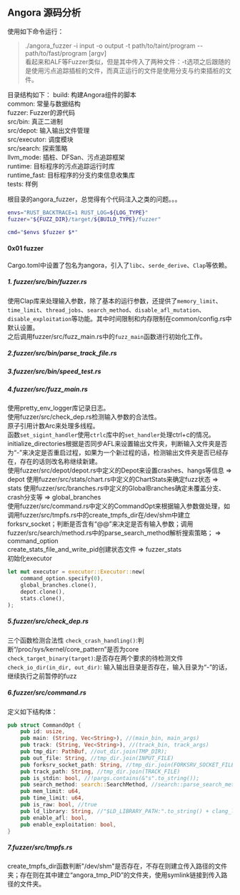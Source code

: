 ## Angora 源码分析

使用如下命令运行：  
> ./angora_fuzzer -i input -o output -t path/to/taint/program -- path/to/fast/program [argv]  
看起来和ALF等Fuzzer类似，但是其中传入了两种文件：-t选项之后跟随的是使用污点追踪插桩的文件，而真正运行的文件是使用分支与约束插桩的文件。

目录结构如下：
build: 构建Angora组件的脚本  
common: 常量与数据结构  
fuzzer: Fuzzer的源代码  
    src/bin: 真正二进制  
    src/depot: 输入输出文件管理  
    src/executor: 调度模块  
    src/search: 探索策略  
llvm_mode: 插桩、DFSan、污点追踪框架  
runtime: 目标程序的污点追踪运行时库  
runtime_fast: 目标程序的分支约束信息收集库  
tests: 样例  


根目录的angora_fuzzer，总觉得有个代码注入之类的问题。。。  

```bash
envs="RUST_BACKTRACE=1 RUST_LOG=${LOG_TYPE}"
fuzzer="${FUZZ_DIR}/target/${BUILD_TYPE}/fuzzer"

cmd="$envs $fuzzer $*"
```

#### 0x01 fuzzer

Cargo.toml中设置了包名为angora，引入了`libc`、`serde_derive`、`Clap`等依赖。  

##### 1. fuzzer/src/bin/fuzzer.rs

使用Clap库来处理输入参数，除了基本的运行参数，还提供了`memory_limit`、`time_limit`、`thread_jobs`、`search_method`、`disable_afl_mutation`、`disable_exploitation`等功能。其中时间限制和内存限制在common/config.rs中默认设置。  
之后调用fuzzer/src/fuzz_main.rs中的`fuzz_main`函数进行初始化工作。  

##### 2.fuzzer/src/bin/parse_track_file.rs


##### 3.fuzzer/src/bin/speed_test.rs

##### 4.fuzzer/src/fuzz_main.rs

使用pretty_env_logger库记录日志。  
使用fuzzer/src/check_dep.rs检测输入参数的合法性。  
原子引用计数Arc来处理多线程。  
函数`set_sigint_handler`使用`ctrlc`库中的`set_handler`处理ctrl+c的情况。  
initialize_directories根据是否同步AFL来设置输出文件夹，判断输入文件夹是否为“-”来决定是否重启过程，如果为一个新过程的话，检测输出文件夹是否已经存在，存在的话则改名称继续新建。  
使用fuzzer/src/depot/depot.rs中定义的Depot来设置crashes、hangs等信息 => depot
使用fuzzer/src/stats/chart.rs中定义的ChartStats来确定fuzz状态 => stats
使用fuzzer/src/branches.rs中定义的GlobalBranches确定未覆盖分支、crash分支等 => global_branches  
使用fuzzer/src/command.rs中定义的CommandOpt来根据输入参数做处理，如
调用fuzzer/src/tmpfs.rs中的create_tmpfs_dir在/dev/shm中建立forksrv_socket；判断是否含有“@@”来决定是否有输入参数；调用fuzzer/src/search/method.rs中的parse_search_method解析搜索策略； => command_option  
create_stats_file_and_write_pid创建状态文件 => fuzzer_stats  
初始化executor  
```rust
let mut executor = executor::Executor::new(
    command_option.specify(0),
    global_branches.clone(),
    depot.clone(),
    stats.clone(),
);
```


##### 5.fuzzer/src/check_dep.rs  

三个函数检测合法性
`check_crash_handling()`:判断“/proc/sys/kernel/core_pattern”是否为core  
`check_target_binary(target)`:是否存在两个要求的待检测文件  
`check_io_dir(in_dir, out_dir)`: 输入输出目录是否存在，输入目录为“-”的话，继续执行之前暂停的fuzz  

##### 6.fuzzer/src/command.rs

定义如下结构体：

```rust
pub struct CommandOpt {
    pub id: usize,
    pub main: (String, Vec<String>), //(main_bin, main_args)
    pub track: (String, Vec<String>), //(track_bin, track_args)
    pub tmp_dir: PathBuf, //out_dir.join(TMP_DIR);
    pub out_file: String, //tmp_dir.join(INPUT_FILE)
    pub forksrv_socket_path: String, //tmp_dir.join(FORKSRV_SOCKET_FILE)
    pub track_path: String, //tmp_dir.join(TRACK_FILE)
    pub is_stdin: bool, //!pargs.contains(&"s".to_string());
    pub search_method: search::SearchMethod, //search::parse_search_method(search_method),
    pub mem_limit: u64,
    pub time_limit: u64,
    pub is_raw: bool, //true
    pub ld_library: String, //"$LD_LIBRARY_PATH:".to_string() + clang_lib
    pub enable_afl: bool,
    pub enable_exploitation: bool,
}
```

##### 7.fuzzer/src/tmpfs.rs  

create_tmpfs_dir函数判断"/dev/shm"是否存在，不存在则建立传入路径的文件夹；存在则在其中建立“angora_tmp_PID”的文件夹，使用symlink链接到传入路径的文件夹。